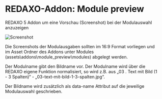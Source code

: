 # REDAXO-Addon: Module preview

REDAXO 5 Addon um eine Vorschau (Screenshot) bei der Modulauswahl anzuzeigen

![Screenshot](https://raw.githubusercontent.com/eaCe/module_preview/assets/module-preview.jpg)

Die Screenshots der Modulausgaben sollten im 16:9 Format vorliegen und im Asset Ordner des Addons unter Modules (assets\addons\module_preview\modules) abgelegt werden.

Der Modulname gibt den Bildname vor.
Der Modulname wird über die REDAXO eigene Funktion normalisiert, so wird z.B. aus „03 . Text mit Bild (1 - 3 Spalten)“ - „03-text-mit-bild-1-3-spalten.jpg“.

Der Bildname wird zusätzlich als data-name Attribut auf die jeweilige Modulauswahl geschrieben.
